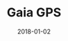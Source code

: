 ---
layout: site
title: "Gaia GPS"
date: 2018-01-02
categories: [community]
version: 1.3.20
major: 1
minor: 3
patch: 20
slug: gaia-gps
link: https://www.gaiagps.com/
permalink: /sites/:slug
---